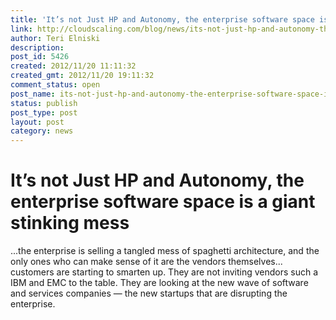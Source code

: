 ```yaml
---
title: 'It’s not Just HP and Autonomy, the enterprise software space is a giant stinking mess'
link: http://cloudscaling.com/blog/news/its-not-just-hp-and-autonomy-the-enterprise-software-space-is-a-giant-stinking-mess/
author: Teri Elniski
description: 
post_id: 5426
created: 2012/11/20 11:11:32
created_gmt: 2012/11/20 19:11:32
comment_status: open
post_name: its-not-just-hp-and-autonomy-the-enterprise-software-space-is-a-giant-stinking-mess
status: publish
post_type: post
layout: post
category: news
---
```


# It’s not Just HP and Autonomy, the enterprise software space is a giant stinking mess

...the enterprise is selling a tangled mess of spaghetti architecture, and the only ones who can make sense of it are the vendors themselves... customers are starting to smarten up. They are not inviting vendors such a IBM and EMC to the table. They are looking at the new wave of software and services companies — the new startups that are disrupting the enterprise.